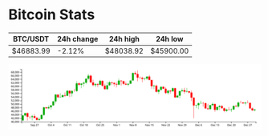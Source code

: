 # Bitcoin Stats

BTC/USDT|24h change|24h high|24h low|
|---|---|---|---|
|$46883.99|-2.12%|$48038.92|$45900.00|

<img src="./chart.svg">
